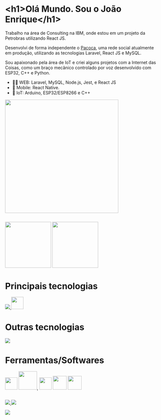<!-- /texto -->
<h1 translate="no"><<!-- -->h1>Olá Mundo. Sou o João Enrique<<!-- -->/h1></h1>
 
Trabalho na área de Consulting na IBM, onde estou em um projeto da Petrobras utilizando React JS.

Desenvolvi de forma independente o [Paçoca](https://pacoca.net), uma rede social atualmente em produção, utilizando as tecnologias Laravel, React JS e MySQL.

Sou apaixonado pela área de IoT e criei alguns projetos com a Internet das Coisas, como um braço mecânico controlado por voz desenvolvido com ESP32, C++ e Python.

- 👨‍💻 WEB: Laravel, MySQL, Node.js, Jest, e React JS
- 📱 Mobile: React Native.
- 🤖 IoT: Arduino, ESP32/ESP8266 e C++
<img height="370" src="https://github.com/JoaoEnrique13/JoaoEnrique13/assets/99426704/73e201aa-2cea-42da-8173-b64349de6e99"/>

 ##
 <!-- /Commits --> 
<div aling="center">
  <div aling="center href="https://www.linkedin.com/in/joãoenrique">  
    <img height="150em" src="https://github-readme-stats.vercel.app/api?username=JoaoEnrique&layout=compact&show_icons=true&theme=Gradiente"/> <!-- /Commits --> 
    <img height="150em" src="https://github-readme-stats.vercel.app/api/top-langs/?username=JoaoEnrique&layout=compact"/> <!-- /Linguagens --> 
    <!-- <img height="170em" src="https://user-images.githubusercontent.com/87030375/138008978-8857d41f-074f-4816-bf41-2178ae9c2327.png"/> -->
  </div>
</div>

# Principais tecnologias
<p>
  <a href="https://skillicons.dev">
    <img src="https://skillicons.dev/icons?i=laravel,php,mysql,nodejs,jest,git,github,githubactions,html,css,js,ts,tailwind,bootstrap,react" />
   <img src="https://cdn.jsdelivr.net/gh/devicons/devicon@latest/icons/unifiedmodelinglanguage/unifiedmodelinglanguage-original.svg" height="40"/> <!-- uml -->
  </a>
</p>
 
# Outras tecnologias
<p>
  <a href="https://skillicons.dev">
    <img src="https://skillicons.dev/icons?i=fastapi,docker,angular,firebase,c,cs,cpp,java,python,express,unity,sequelize,vue,arduino,electron" />
  </a>
</p>

  # Ferramentas/Softwares
  <!-- <img src="https://cdn.jsdelivr.net/gh/devicons/devicon/icons/vscode/vscode-original.svg" height="40"/><!--vscode-->
  <!-- <img src="https://cdn.jsdelivr.net/gh/devicons/devicon/icons/windows8/windows8-original.svg" height="40"/><!--Windows-->
  <!-- <img src="https://cdn.jsdelivr.net/gh/devicons/devicon/icons/canva/canva-original.svg" height="40"/><!--canva-->
  <img src="https://cdn.jsdelivr.net/gh/devicons/devicon/icons/gimp/gimp-original.svg" height="40"/><!--gimp-->
  <img src="https://cdn.jsdelivr.net/gh/devicons/devicon/icons/trello/trello-plain-wordmark.svg" height="60"/>,<!--Trello-->
  <img src="https://cdn.jsdelivr.net/gh/devicons/devicon@latest/icons/filezilla/filezilla-original.svg" height="40" /> <!--filezilla-->
  <img src="https://cdn.jsdelivr.net/gh/devicons/devicon/icons/androidstudio/androidstudio-original.svg" height="45"/><!--Android Studio -->
    <img src="https://user-images.githubusercontent.com/87030375/176893095-60d28d3e-9199-4d44-a18a-0cf82232c422.svg" height="45"/><!--  NetBeans -->
 
 ##
<!-- BOTÕES  -->

<p>
  <a href="https://www.linkedin.com/in/joãoenrique">
    <img src="https://skillicons.dev/icons?i=linkedin" />
  </a>
  <a href="[https://skillicons.dev](https://discord.com/channels/joaoenrique)">
    <img src="https://skillicons.dev/icons?i=discord" />
  </a>
</p>


 <div> 
  <a href="https://joaoenrique.github.io/" target="_BLANK">
   <img src="https://img.shields.io/badge/Portifolio-100000?style=for-the-badge&logo=as&logoColor=white" target="_blank"><!-- github  -->
  </a> 
</div>
